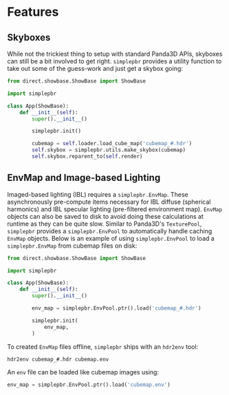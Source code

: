 # Features

## Skyboxes

While not the trickiest thing to setup with standard Panda3D APIs, skyboxes can still be a bit involved to get right.
`simplepbr` provides a utility function to take out some of the guess-work and just get a skybox going:

```python
from direct.showbase.ShowBase import ShowBase

import simplepbr

class App(ShowBase):
    def __init__(self):
        super().__init__()

        simplepbr.init()

        cubemap = self.loader.load_cube_map('cubemap_#.hdr')
        self.skybox = simplepbr.utils.make_skybox(cubemap)
        self.skybox.reparent_to(self.render)
```

## EnvMap and Image-based Lighting 


Imaged-based lighting (IBL) requires a `simplepbr.EnvMap`.
These asynchronously pre-compute items necessary for IBL diffuse (spherical harmonics) and IBL specular lighting (pre-filtered environment map).
`EnvMap` objects can also be saved to disk to avoid doing these calculations at runtime as they can be quite slow.
Similar to Panda3D's `TexturePool`, `simplepbr` provides a `simplepbr.EnvPool` to automatically handle caching `EnvMap` objects.
Below is an example of using `simplepbr.EnvPool` to load a `simplepbr.EnvMap` from cubemap files on disk:

```python
from direct.showbase.ShowBase import ShowBase

import simplepbr

class App(ShowBase):
    def __init__(self):
        super().__init__()

        env_map = simplepbr.EnvPool.ptr().load('cubemap_#.hdr')

        simplepbr.init(
            env_map,
        )
```

To created `EnvMap` files offline, `simplepbr` ships with an `hdr2env` tool:

```bash
hdr2env cubemap_#.hdr cubemap.env
```

An `env` file can be loaded like cubemap images using:
```python
env_map = simplepbr.EnvPool.ptr().load('cubemap.env')
```
